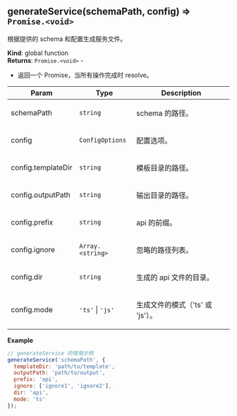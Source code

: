 <a name="generateService"></a>

## generateService(schemaPath, config) ⇒ <code>Promise.&lt;void&gt;</code>
<p>根据提供的 schema 和配置生成服务文件。</p>

**Kind**: global function  
**Returns**: <code>Promise.&lt;void&gt;</code> - <ul>
<li>返回一个 Promise，当所有操作完成时 resolve。</li>
</ul>  

| Param | Type | Description |
| --- | --- | --- |
| schemaPath | <code>string</code> | <p>schema 的路径。</p> |
| config | <code>ConfigOptions</code> | <p>配置选项。</p> |
| config.templateDir | <code>string</code> | <p>模板目录的路径。</p> |
| config.outputPath | <code>string</code> | <p>输出目录的路径。</p> |
| config.prefix | <code>string</code> | <p>api 的前缀。</p> |
| config.ignore | <code>Array.&lt;string&gt;</code> | <p>忽略的路径列表。</p> |
| config.dir | <code>string</code> | <p>生成的 api 文件的目录。</p> |
| config.mode | <code>&#x27;ts&#x27;</code> \| <code>&#x27;js&#x27;</code> | <p>生成文件的模式（'ts' 或 'js'）。</p> |

**Example**  
```js
// generateService 的使用示例
generateService('schemaPath', {
  templateDir: 'path/to/template',
  outputPath: 'path/to/output',
  prefix: 'api',
  ignore: ['ignore1', 'ignore2'],
  dir: 'api',
  mode: 'ts'
});
```
